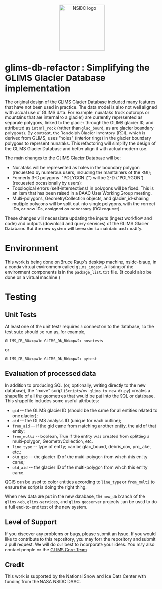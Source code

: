 <p align="center">
  <img alt="NSIDC logo" src="https://nsidc.org/themes/custom/nsidc/logo.svg" width="150" />
</p>

# glims-db-refactor : Simplifying the GLIMS Glacier Database implementation

The original design of the GLIMS Glacier Database included many features that
have not been used in practice.  The data model is also not well aligned
with actual use of GLIMS data.  For example, nunataks (rock outcrops or
mountains that are internal to a glacier) are currently represented as
separate polygons, linked to the glacier through the GLIMS glacier ID, and
attributed as `intrnl_rock` (rather than `glac_bound`, as are glacier
boundary polygons).  By contrast, the Randolph Glacier Inventory (RGI),
which is derived from GLIMS, uses "holes" (interior rings) in the glacier
boundary polygons to represent nunataks.  This refactoring will simplify
the design of the GLIMS Glacier Database and better align it with actual
modern use.

The main changes to the GLIMS Glacier Database will be:

* Nunataks will be represented as holes in the boundary polygon (requested
  by numerous users, including the maintainers of the RGI);
* Formerly 3-D polygons ("POLYGON Z") will be 2-D ("POLYGON") (requested
  occasionally by users);
* Topological errors (self-intersections) in polygons will be fixed. This
  is an item that has been raised in a DAAC User Working Group meeting.
* Multi-polygons, GeometryCollection objects, and glacier\_id-sharing
  multiple polygons will be split out into single polygons, with the
  correct IDs, or new IDs, assigned as necessary (RGI request).

These changes will necessitate updating the inputs (ingest workflow and
code) and outputs (download and query services) of the GLIMS Glacier
Database.  But the new system will be easier to maintain and modify.

# Environment

This work is being done on Bruce Raup's desktop machine, nsidc-braup, in
a conda virtual environment called `glims_ingest`.  A listing of the
environment components is in the `package_list.txt` file.  (It could also
be done on a virtual machine.)

# Testing

## Unit Tests

At least one of the unit tests requires a connection to the database, so
the test suite should be run as, for example,

    GLIMS_DB_RO=<pw1> GLIMS_DB_RW=<pw2> nosetests

or

    GLIMS_DB_RO=<pw1> GLIMS_DB_RW=<pw2> pytest

## Evaluation of processed data

In addition to producing SQL (or, optionally, writing directly to the new
database), the "move" script (`Scripts/mv_glims_to_new_db.py`) creates
a shapefile of all the geometries that would be put into the SQL or
database.  This shapefile includes some useful attributes:

* `gid`   -- the GLIMS glacier ID (should be the same for all entities
  related to one glacier);
* `aid`   -- the GLIMS analysis ID (unique for each outline);
* `from_aid` -- if the gid came from matching another entity, the aid of that
  entity;
* `from_multi` -- boolean, True if the entity was created from splitting
  a multi-polygon, GeometryCollection, etc.
* `line_type` -- type of entity; can be glac_bound, debris_cov, pro_lake,
  etc.;
* `old_gid` -- the glacier ID of the multi-polygon from which this entity
  came;
* `old_aid` -- the glacier ID of the multi-polygon from which this entity
  came.

QGIS can be used to color entities according to `line_type` or `from_multi`
to ensure the script is doing the right thing.

When new data are put in the new database, the `new_db` branch of the
`glims-web`, `glims-services`, and `glims-geoserver` projects can be used
to do a full end-to-end test of the new system.

## Level of Support

If you discover any problems or bugs, please submit an Issue. If you would
like to contribute to this repository, you may fork the repository and
submit a pull request.  We will do our best to incorporate your ideas.  You
may also contact people on the [GLIMS Core
Team](https://www.glims.org/About/glims_core_team.html).


## Credit

This work is supported by the National Snow and Ice Data Center with
funding from the NASA NSIDC DAAC.
